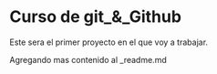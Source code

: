 # Curso de git\_&_Github

Este sera el primer proyecto en el que voy a trabajar.

Agregando mas contenido al \_readme.md

